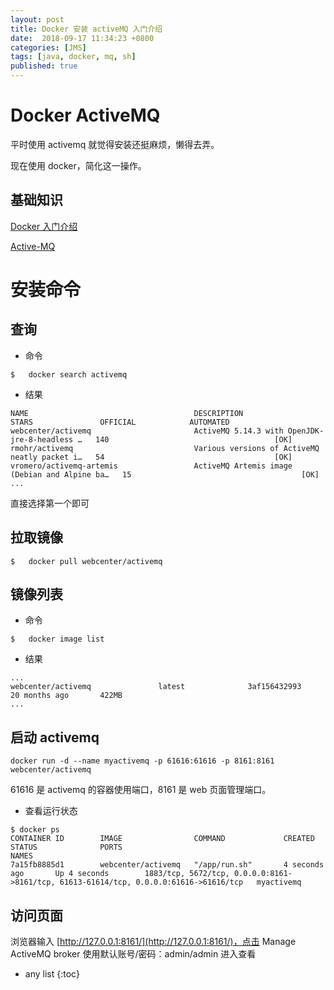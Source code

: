 ```yaml
---
layout: post
title: Docker 安装 activeMQ 入门介绍
date:  2018-09-17 11:34:23 +0800
categories: [JMS]
tags: [java, docker, mq, sh]
published: true
---
```


# Docker ActiveMQ

平时使用 activemq 就觉得安装还挺麻烦，懒得去弄。

现在使用 docker，简化这一操作。

## 基础知识

[Docker 入门介绍](https://houbb.github.io/2018/09/05/container-docker-hello)

[Active-MQ](https://houbb.github.io/2017/06/07/activemq)

# 安装命令

## 查询

- 命令

```
$   docker search activemq
```

- 结果

```
NAME                                     DESCRIPTION                                     STARS               OFFICIAL            AUTOMATED
webcenter/activemq                       ActiveMQ 5.14.3 with OpenJDK-jre-8-headless …   140                                     [OK]
rmohr/activemq                           Various versions of ActiveMQ neatly packet i…   54                                      [OK]
vromero/activemq-artemis                 ActiveMQ Artemis image (Debian and Alpine ba…   15                                      [OK]
...
```

直接选择第一个即可

## 拉取镜像

```
$   docker pull webcenter/activemq
```

## 镜像列表

- 命令

```
$   docker image list
```

- 结果

```
...
webcenter/activemq               latest              3af156432993        20 months ago       422MB
...
```
 
## 启动 activemq

```
docker run -d --name myactivemq -p 61616:61616 -p 8161:8161 webcenter/activemq
```

61616 是 activemq 的容器使用端口，8161 是 web 页面管理端口。

- 查看运行状态

```
$ docker ps
CONTAINER ID        IMAGE                COMMAND             CREATED             STATUS              PORTS                                                                                   NAMES
7a15fb8885d1        webcenter/activemq   "/app/run.sh"       4 seconds ago       Up 4 seconds        1883/tcp, 5672/tcp, 0.0.0.0:8161->8161/tcp, 61613-61614/tcp, 0.0.0.0:61616->61616/tcp   myactivemq
```

## 访问页面

浏览器输入 [http://127.0.0.1:8161/](http://127.0.0.1:8161/)，点击 Manage ActiveMQ broker 使用默认账号/密码：admin/admin 进入查看

* any list
{:toc}